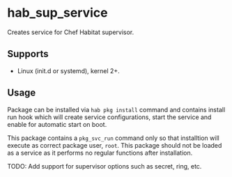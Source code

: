 # hab_sup_service

Creates service for Chef Habitat supervisor.

## Supports

* Linux (init.d or systemd), kernel 2+.

## Usage

Package can be installed via `hab pkg install` command and contains install run hook which will create service configurations, start the service and enable for automatic start on boot.

This package contains a `pkg_svc_run` command only so that installtion will execute as correct package user, `root`.  This package should not be loaded as a service as it performs no regular functions after installation.

TODO: Add support for supervisor options such as secret, ring, etc.
